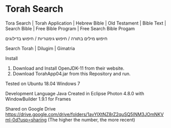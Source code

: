 # Torah Search
Tora Search | Torah Application | Hebrew Bible | Old Testament | Bible Text | Search Bible | Free Bible Program | Free Search Bible Progam

חיפוש מילים בתורה / חיפוש גימטריות / חיפוש בדילוגים

Search Torah | Dilugim | Gimatria

Install
1) Download and Install OpenJDK-11 from their website.
2) Download TorahApp04.jar from this Repository and run.

Tested on
Ubuntu 18.04
Windows 7

Development
Language Java
Created in Eclipse Photon 4.8.0 with WindowBuilder 1.9.1 for Frames

Shared on Google Drive https://drive.google.com/drive/folders/1avYlXtNZ8rZ2quSQ5INM3JOmNKVml-0d?usp=sharing
(The higher the number, the more recent)
